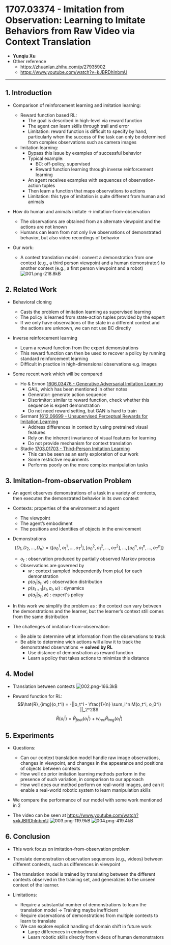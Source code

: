 ﻿# 1707.03374 - Imitation from Observation: Learning to Imitate Behaviors from Raw Video via Context Translation

+ **Yunqiu Xu**
+ Other reference
    + https://zhuanlan.zhihu.com/p/27935902
    + https://www.youtube.com/watch?v=kJBRDhInbmU

-----

## 1. Introduction

+ Comparison of reinforcement learning and imitation learning:
    + Reward function based RL:
        + The goal is described in high-level via reward function
        + The agent can learn skills through trail and error
        + Limitation: reward function is difficult to specify by hand, particularly when the success of the task can only be determined from complex observations such as camera images
    + Imitation learning:
        + Bypass this issue by examples of successful behavior
        + Typical example:
            + BC: off-policy, supervised
            + Reward function learning through inverse reinforcement learning
        + An agent receives examples with sequences of observation-action tuples
        + Then learn a function that maps observations to actions
        + Limitation: this type of imitation is quite different from human and animals

+ How do human and animals imitate $\rightarrow$ imitation-from-observation
    + The observations are obtained from an alternate viewpoint and the actions are not known
    + Humans can learn from not only live observations of demonstrated behavior, but also video recordings of behavior

+ Our work:
    + A context translation model : convert a demonstration from one context (e.g., a third person viewpoint and a human demonstrator) to another context (e.g., a first person viewpoint and a robot)
![001.png-218.8kB][1]

## 2. Related Work
+ Behavioral cloning
    + Casts the problem of imitation learning as supervised learning
    + The policy is learned from state-action tuples provided by the expert
    + If we only have observations of the state in a different context and the actions are unknown, we can not use BC directly
+ Inverse reinforcement learning
    + Learn a reward function from the expert demonstrations
    + This reward function can then be used to recover a policy by running standard reinforcement learning
    + Difficult in practice in high-dimensional observations e.g. images

+ Some recent work which will be compared
    + Ho & Ermon  [1606.03476 - Generative Adversarial Imitation Learning](https://arxiv.org/abs/1606.03476)
        + GAIL, which has been mentioned in other notes
        + Generator: generate action sequence
        + Discrimitor: similar to reward function, check whether this sequence is expert demonstration
        + Do not need reward setting, but GAN is hard to train
    + Sermant [1612.06699 - Unsupervised Perceptual Rewards for Imitation Learning](https://arxiv.org/abs/1612.06699)
        + Address differences in context by using pretrained visual features
        + Rely on the inherent invariance of visual features for learning
        + Do not provide mechanism for context translation
    + Stadie [1703.01703 - Third-Person Imitation Learning](https://arxiv.org/abs/1703.01703)
        + This can be seen as an early exploration of our work
        + Some restrictive requirments
        + Performs poorly on the more complex manipulation tasks


## 3. Imitation-from-observation Problem

+ An agent observes demonstrations of a task in a variety of contexts, then executes the demonstrated behavior in its own context
+ Contexts: properties of the environment and agent
    + The viewpoint
    + The agent’s embodiment
    + The positions and identities of objects in the environment
+ Demonstrations
    $$\{D_1, D_2, ..., D_n\} = \{[o_0^1, o_1^1, ..., o_T^1], [o_0^2, o_1^2, ..., o_T^2], ..., [o_0^n, o_1^n, ..., o_T^n]\}$$
    + $o_t$ : observation produced by partially observed Markov process
    + Observations are governed by
        + $w$ : context sampled independently from $p(ω)$ for each demonstration
        + $p(o_t|s_t,w)$ : observation distribution 
        + $p(s_{t+1} |s_t , a_t , ω)$ : dynamics
        + $p(a_t|s_t,w)$ : expert's policy

+ In this work we simplify the problem as :  the context can vary between the demonstrations and the learner, but the learner’s context still comes from the same distribution

+ The challenges of imitation-from-observation: 
    + Be able to determine what information from the observations to track
    + Be able to determine wich actions will allow it to track the demonstrated observations $\rightarrow$ **solved by RL**
        + Use distance of demonstration as reward function
        + Learn a policy that takes actions to minimize this distance

## 4. Model
+ Translation between contexts
![002.png-166.3kB][2]

+ Reward function for RL:
$$\hat{R}_{img}(o_t^l) = -||o_t^l - \frac{1}{n} \sum_i^n M(o_t^i, o_0^l) ||_2^2$$
$$\hat{R} (o_t^l) = \hat{R}_{feat}(o_t^l) + w_{rec} \hat{R}_{img}(o_t^l)$$

## 5. Experiments

+ Questions:
    + Can our context translation model handle raw image observations, changes in viewpoint, and changes in the appearance and positions of objects between contexts
    + How well do prior imitation learning methods perform in the presence of such variation, in comparison to our approach
    + How well does our method perform on real-world images, and can it enable a real-world robotic system to learn manipulation skills

+ We compare the performance of our model with some work mentioned in 2
+ The video can be seen at https://www.youtube.com/watch?v=kJBRDhInbmU
![003.png-119.9kB][3]
![004.png-419.4kB][4]

## 6. Conclusion
+ This work focus on imitation-from-observation problem
+ Translate demonstration observation sequences (e.g., videos) between different contexts, such as differences in viewpoint
+ The translation model is trained by translating between the different contexts observed in the training set, and generalizes to the unseen context of the learner.
+ Limitations:
    + Require a substantial number of demonstrations to learn the translation model $\rightarrow$ Training maybe inefficient
    + Require observations of demonstrations from multiple contexts to learn to translate
    + We can explore explicit handling of domain shift in future work 
        + Large differences in embodiment
        + Learn robotic skills directly from videos of human demonstrators


  [1]: http://static.zybuluo.com/VenturerXu/lmfu6e21dcg3pekm4uf8tq18/001.png
  [2]: http://static.zybuluo.com/VenturerXu/28pymtdu2c1iy730klsnyan3/002.png
  [3]: http://static.zybuluo.com/VenturerXu/2bqsgb1hs9xodydt5auxlrjz/003.png
  [4]: http://static.zybuluo.com/VenturerXu/4ua5225ckr1pctgfchrl46jv/004.png